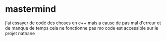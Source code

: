 # mastermind 
j'ai essayer de codé des choses en c++ mais a cause de pas mal d'erreur et de manque de temps cela ne fonctionne pas 
mo code est accessible sur le projet 
nathane 

